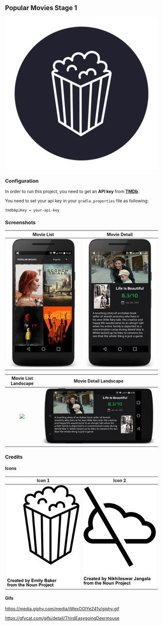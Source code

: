 ## Popular Movies Stage 1

![](app/src/main/ic_launcher-web.png)

### Configuration

In order to run this project, you need to get an **API key** from [**TMDb**](https://www.themoviedb.org/).

You need to set your api key in your `gradle.properties` file as following:

    tmdbApiKey = your-api-key

### Screenshots

Movie List             |  Movie Detail
:-------------------------:|:-------------------------:
![](art/movie_list.png)  |  ![](art/movie_detail.png)

Movie List Landscape             |  Movie Detail Landscape
:-------------------------:|:-------------------------:
![](art/movie_list_landscape.png)  |  ![](art/movie_detail_landscape.png)

### Credits

#### Icons
Icon 1 | Icon 2
:-------------------------:|:-------------------------:
![](art/icon1.png) | ![](art/icon2.png)

#### Gifs

https://media.giphy.com/media/jWexOOlYe241y/giphy.gif

https://gfycat.com/gifs/detail/ThirdEasygoingDeermouse
